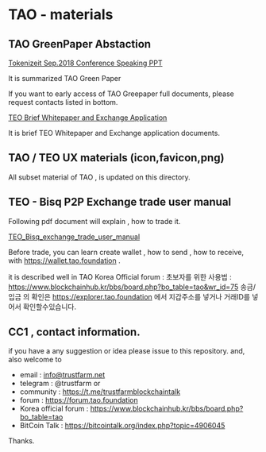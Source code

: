 # TAO - materials

## TAO GreenPaper Abstaction

[Tokenizeit Sep.2018 Conference Speaking PPT](https://github.com/tao-foundation/tao-materials/blob/master/TAO-Hybridblockchain-for-IoE-AI-Creativity-Tokenizeit1.pdf)

It is summarized TAO Green Paper

If you want to early access of TAO Greepaper full documents, please request contacts listed in bottom.

[TEO Brief Whitepaper and Exchange Application](https://github.com/tao-foundation/tao-materials/blob/master/TEO%20Whitepaper-n-exchange-appliance-v0.921.pdf)

It is brief TEO Whitepaper and Exchange application documents.


## TAO / TEO UX materials (icon,favicon,png)

All subset material of TAO , is updated on this directory.

## TEO - Bisq P2P Exchange trade user manual

Following pdf document will explain , how to trade it.


[TEO_Bisq_exchange_trade_user_manual](https://github.com/tao-foundation/tao-materials/blob/master/TEO%EA%B5%AC%EB%A7%A4_n_%ED%8C%90%EB%A7%A4%EA%B0%80%EC%9D%B4%EB%93%9C_v1.01.pdf)

Before trade, you can learn create wallet , how to send , how to receive, with https://wallet.tao.foundation .

it is described well in TAO Korea Official forum : 
초보자를 위한 사용법 : https://www.blockchainhub.kr/bbs/board.php?bo_table=tao&wr_id=75 
송금/입금 의 확인은 https://explorer.tao.foundation 에서 지갑주소를 넣거나 거래ID를 넣어서 확인할수있습니다.


## CC1 , contact information.

if you have a any suggestion or idea please issue to this repository.
and, also welcome to 
* email : info@trustfarm.net 
* telegram : @trustfarm  or  
* community : https://t.me/trustfarmblockchaintalk
* forum     : https://forum.tao.foundation
* Korea official forum : https://www.blockchainhub.kr/bbs/board.php?bo_table=tao  
* BitCoin Talk :  https://bitcointalk.org/index.php?topic=4906045 

Thanks.

